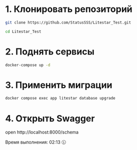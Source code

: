 # 1. Клонировать репозиторий
```bash
git clone https://github.com/StatusSSS/Litestar_Test.git

cd Litestar_Test
```
# 2. Поднять сервисы

```bash
docker-compose up -d
```

# 3. Применить миграции
```bash
docker compose exec app litestar database upgrade
```

# 4. Открыть Swagger
open http://localhost:8000/schema

Время выполнения: 02:13 🕦
